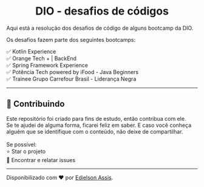 <h1 align="center"> DIO - desafios de códigos </h1>

Aqui está a resolução dos desafios de código de alguns bootcamp da DIO. 

Os desafios fazem parte dos seguintes bootcamps: 

<p>
✅ Kotlin Experience <br>
✅ Orange Tech + | BackEnd <br>
✅ Spring Framework Experience <br>
✅ Potência Tech powered by iFood - Java Beginners <br>
✅ Trainee Grupo Carrefour Brasil - Liderança Negra <br> 
</p>

----

<h2> 🤝 Contribuindo </h2>

<p>
Este repositório foi criado para fins de estudo, então contribua com ele.<br>
Se te ajudei de alguma forma, ficarei feliz em saber. E caso você conheça alguém que se identifique com o conteúdo, não deixe de compartilhar.<br>
<br>
Se possível:<br>
⭐️  Star o projeto<br>
🐛 Encontrar e relatar issues<br>
</p>

------------

Disponibilizado com ♥ por [Edielson Assis](https://www.linkedin.com/in/edielson-assis/ "Edielson Assis").
